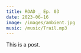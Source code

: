 ```yaml
---
title: ROAD _ Ep. 03
date: 2023-06-16
image: /images/ambient.jpg
music: /music/Trail.mp3
---
```


This is a post.
